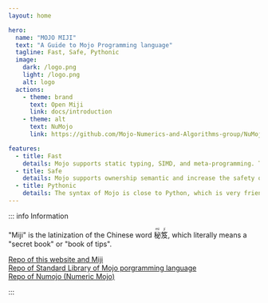 ```yaml
---
layout: home

hero:
  name: "MOJO MIJI"
  text: "A Guide to Mojo Programming language"
  tagline: Fast, Safe, Pythonic
  image:
    dark: /logo.png
    light: /logo.png
    alt: logo
  actions:
    - theme: brand
      text: Open Miji
      link: docs/introduction
    - theme: alt
      text: NuMojo
      link: https://github.com/Mojo-Numerics-and-Algorithms-group/NuMojo

features:
  - title: Fast
    details: Mojo supports static typing, SIMD, and meta-programming. The speed of Mojo is much, much faster than that of Python.
  - title: Safe
    details: Mojo supports ownership semantic and increase the safety of memory.
  - title: Pythonic
    details: The syntax of Mojo is close to Python, which is very friendly for Python users.
---
```


::: info Information

"Miji" is the latinization of the Chinese word <ruby>秘<rt>mì</rt>笈<rt>jí</rt></ruby>, which literally means a "secret book" or "book of tips".

[Repo of this website and Miji](https://github.com/forFudan/MojoMiji)  
[Repo of Standard Library of Mojo porgramming language](https://github.com/modularml/mojo)  
[Repo of Numojo (Numeric Mojo)](https://github.com/Mojo-Numerics-and-Algorithms-group/NuMojo)

:::
